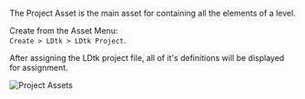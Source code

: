 The Project Asset is the main asset for containing all the elements of a level.

Create from the Asset Menu:  
`Create > LDtk > LDtk Project`.  

After assigning the LDtk project file, all of it's definitions will be displayed for assignment.  



![Project Assets](~/images/unity/inspector/ProjectAsset.png)  
